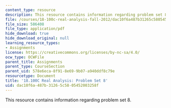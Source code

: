 ```yaml
---
content_type: resource
description: This resource contains information regarding problem set 8.
file: /courses/18-100c-real-analysis-fall-2012/dac10f6a487b31265c5805452003258f_MIT18_100CF12_ps8.pdf
file_size: 586408
file_type: application/pdf
hide_download: true
hide_download_original: null
learning_resource_types:
- Assignments
license: https://creativecommons.org/licenses/by-nc-sa/4.0/
ocw_type: OCWFile
parent_title: Assignments
parent_type: CourseSection
parent_uid: 578e6eca-8f91-8e69-9b07-a940ddf8c79e
resourcetype: Document
title: '18.100C Real Analysis: Problem Set 8'
uid: dac10f6a-487b-3126-5c58-05452003258f
---
```

This resource contains information regarding problem set 8.